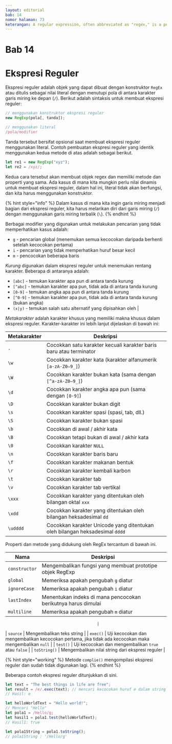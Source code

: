 ```yaml
---
layout: editorial
bab: 14
nomor halaman: 73
keterangan: A regular expression, often abbreviated as "regex," is a powerful tool for pattern matching and searching within strings. It provides a concise and flexible way to search, match, and manipulate text based on specific patterns.
---
```


# Bab 14

# Ekspresi Reguler

Ekspresi reguler adalah objek yang dapat dibuat dengan konstruktor `RegEx` atau ditulis sebagai nilai literal dengan menutupi pola di antara karakter garis miring ke depan (`/`). Berikut adalah sintaksis untuk membuat ekspresi reguler:

```javascript
// menggunakan konstruktor ekspresi reguler
new RegExp(pola[, tanda]);

// menggunakan literal
/pola/modifier
```

Tanda tersebut bersifat opsional saat membuat ekspresi reguler menggunakan literal. Contoh pembuatan ekspresi reguler yang identik menggunakan kedua metode di atas adalah sebagai berikut.

```javascript
let re1 = new RegExp("xyz");
let re2 = /xyz/;
```

Kedua cara tersebut akan membuat objek regex dan memiliki metode dan properti yang sama. Ada kasus di mana kita mungkin perlu nilai dinamis untuk membuat ekspresi reguler, dalam hal ini, literal tidak akan berfungsi, dan kita harus menggunakan konstruktor.

{% hint style="info" %}
Dalam kasus di mana kita ingin garis miring menjadi bagian dari ekspresi reguler, kita harus melarikan diri dari garis miring (`/`) dengan menggunakan garis miring terbalik (`\`).
{% endhint %}

Berbagai modifier yang digunakan untuk melakukan pencarian yang tidak memperhatikan kasus adalah:

- `g` - pencarian global (menemukan semua kecocokan daripada berhenti setelah kecocokan pertama)
- `i` - pencarian yang tidak memperhatikan huruf besar kecil
- `m` - pencocokan beberapa baris

_Kurung_ digunakan dalam ekspresi reguler untuk menemukan rentang karakter. Beberapa di antaranya adalah:

- `[abc]` - temukan karakter apa pun di antara tanda kurung
- `[^abc]` - temukan karakter apa pun, tidak ada di antara tanda kurung
- `[0-9]` - temukan angka apa pun di antara tanda kurung
- `[^0-9]` - temukan karakter apa pun, tidak ada di antara tanda kurung (bukan angka)
- `(x|y)` - temukan salah satu alternatif yang dipisahkan oleh |

_Metakarakter_ adalah karakter khusus yang memiliki makna khusus dalam ekspresi reguler. Karakter-karakter ini lebih lanjut dijelaskan di bawah ini:

| Metakarakter | Deskripsi                                                                   |
| ------------ | --------------------------------------------------------------------------- |
| `.`          | Cocokkan satu karakter kecuali karakter baris baru atau terminator          |
| `\w`         | Cocokkan karakter kata (karakter alfanumerik `[a-zA-Z0–9_]`)                |
| `\W`         | Cocokkan karakter bukan kata (sama dengan `[^a-zA-Z0–9_]`)                  |
| `\d`         | Cocokkan karakter angka apa pun (sama dengan `[0-9]`)                       |
| `\D`         | Cocokkan karakter bukan digit                                               |
| `\s`         | Cocokkan karakter spasi (spasi, tab, dll.)                                  |
| `\S`         | Cocokkan karakter bukan spasi                                               |
| `\b`         | Cocokkan di awal / akhir kata                                               |
| `\B`         | Cocokkan tetapi bukan di awal / akhir kata                                  |
| `\0`         | Cocokkan karakter `NULL`                                                    |
| `\n`         | Cocokkan karakter baris baru                                                |
| `\f`         | Cocokkan karakter makanan bentuk                                            |
| `\r`         | Cocokkan karakter kembali karbon                                            |
| `\t`         | Cocokkan karakter tab                                                       |
| `\v`         | Cocokkan karakter tab vertikal                                              |
| `\xxx`       | Cocokkan karakter yang ditentukan oleh bilangan oktal `xxx`                 |
| `\xdd`       | Cocokkan karakter yang ditentukan oleh bilangan heksadesimal `dd`           |
| `\udddd`     | Cocokkan karakter Unicode yang ditentukan oleh bilangan heksadesimal `dddd` |

Properti dan metode yang didukung oleh RegEx tercantum di bawah ini.

| Nama          | Deskripsi                                                     |
| ------------- | ------------------------------------------------------------- |
| `constructor` | Mengembalikan fungsi yang membuat prototipe objek RegExp      |
| `global`      | Memeriksa apakah pengubah `g` diatur                          |
| `ignoreCase`  | Memeriksa apakah pengubah `i` diatur                          |
| `lastIndex`   | Menentukan indeks di mana pencocokan berikutnya harus dimulai |
| `multiline`   | Memeriksa apakah pengubah `m` diatur                          |

                                            |

| `source` | Mengembalikan teks string |
| `exec()` | Uji kecocokan dan mengembalikan kecocokan pertama, jika tidak ada kecocokan maka mengembalikan `null` |
| `test()` | Uji kecocokan dan mengembalikan `true` atau `false` |
| `toString()` | Mengembalikan nilai string dari ekspresi reguler |

{% hint style="working" %}
Metode `complie()` mengompilasi ekspresi reguler dan sudah tidak digunakan lagi.
{% endhint %}

Beberapa contoh ekspresi reguler ditunjukkan di sini.

```javascript
let text = "The best things in life are free";
let result = /e/.exec(text); // mencari kecocokan huruf e dalam string
// Hasil: e

let helloWorldText = "Hello world!";
// Mencari "Hello"
let pola1 = /Hello/g;
let hasil1 = pola1.test(helloWorldText);
// Hasil1: true

let pola1String = pola1.toString();
// pola1String : '/Hello/g'
```
